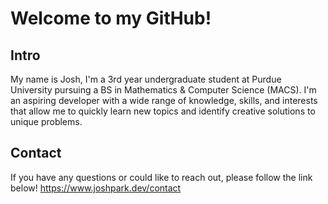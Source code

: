 # Welcome to my GitHub!

## Intro
My name is Josh, I'm a 3rd year undergraduate student at Purdue University pursuing a BS in Mathematics & Computer Science (MACS). I'm an aspiring developer with a wide range of knowledge, skills, and interests that allow me to quickly learn new topics and identify creative solutions to unique problems. 

## Contact
If you have any questions or could like to reach out, please follow the link below!
https://www.joshpark.dev/contact
